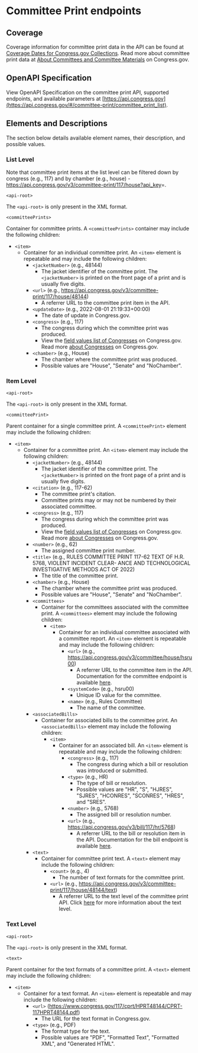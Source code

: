 # Committee Print endpoints

## Coverage

Coverage information for committee print data in the API can be found at [Coverage Dates for Congress.gov Collections](https://www.congress.gov/help/coverage-dates). Read more about committee print data at [About Committees and Committee Materials](https://www.congress.gov/help/committee-materials#committee-prints) on Congress.gov.

## OpenAPI Specification

View OpenAPI Specification on the committee print API, supported endpoints, and available parameters at [https://api.congress.gov](https://api.congress.gov/#/committee-print/committee_print_list).

## Elements and Descriptions

The section below details available element names, their description, and possible values.

### List Level

Note that committee print items at the list level can be filtered down by congress (e.g., 117) and by chamber (e.g., house) - <https://api.congress.gov/v3/committee-print/117/house?api_key>=.

`<api-root>`

The `<api-root>` is only present in the XML format.

`<committeePrints>`

Container for committee prints. A `<committeePrints>` container may include the following children:

- `<item>`
  - Container for an individual committee print. An `<item>` element is repeatable and may include the following children:
     - `<jacketNumber>` (e.g., 48144)
         - The jacket identifier of the committee print. The `<jacketNumber>` is printed on the front page of a print and is usually five digits.
     - `<url>` (e.g., <https://api.congress.gov/v3/committee-print/117/house/48144>)
         - A referrer URL to the committee print item in the API.
     - `<updateDate>` (e.g., 2022-08-01 21:19:33+00:00)
         - The date of update in Congress.gov.
     - `<congress>` (e.g., 117)
         - The congress during which the committee print was produced.
         - View the [field values list of Congresses](https://www.congress.gov/help/field-values/congresses) on Congress.gov. Read more [about Congresses](https://www.congress.gov/help/legislative-glossary#glossary_congress) on Congress.gov.
     - `<chamber>` (e.g., House)
         - The chamber where the committee print was produced.
         - Possible values are "House", "Senate" and "NoChamber".

### Item Level

`<api-root>`

The `<api-root>` is only present in the XML format.

`<committeePrint>`

Parent container for a single committee print. A `<committeePrint>` element may include the following children:

- `<item>`
  - Container for a committee print. An `<item>` element may include the following children:
     - `<jacketNumber>` (e.g., 48144)
         - The jacket identifier of the committee print. The `<jacketNumber>` is printed on the front page of a print and is usually five digits.
     - `<citation>` (e.g., 117-62)
         - The committee print's citation. 
         - Committee prints may or may not be numbered by their associated committee. 
     - `<congress>` (e.g., 117)
         - The congress during which the committee print was produced.
         - View the [field values list of Congresses](https://www.congress.gov/help/field-values/congresses) on Congress.gov. Read more [about Congresses](https://www.congress.gov/help/legislative-glossary#glossary_congress) on Congress.gov.
     - `<number>` (e.g., 62)
         - The assigned committee print number. 
     - `<title>` (e.g., RULES COMMITTEE PRINT 117-62 TEXT OF H.R. 5768, VIOLENT INCIDENT CLEAR- ANCE AND TECHNOLOGICAL INVESTIGATIVE METHODS ACT OF 2022)
         - The title of the committee print. 
     - `<chamber>` (e.g., House)
         - The chamber where the committee print was produced.
         - Possible values are "House", "Senate" and "NoChamber".
     - `<committees>` 
         - Container for the committees associated with the committee print. A `<committees>` element may include the following children:
             - `<item>`
                 - Container for an individual committee associated with a committee report. An `<item>` element is repeatable and may include the following children:
                      - `<url>` (e.g., <https://api.congress.gov/v3/committee/house/hsru00>)
                          - A referrer URL to the committee item in the API. Documentation for the committee endpoint is available [here](https://github.com/LibraryOfCongress/api.congress.gov/blob/main/Documentation/CommitteeEndpoint.md).
                      - `<systemCode>` (e.g., hsru00)
                          - Unique ID value for the committee.
                      - `<name>` (e.g., Rules Committee)
                          - The name of the committee.
     - `<associatedBills>`
         - Container for associated bills to the committee print. An `<associatedBills>` element may include the following children:
             - `<item>`
                 - Container for an associated bill. An `<item>` element is repeatable and may include the following children:
                     - `<congress>` (e.g., 117)
                         - The congress during which a bill or resolution was introduced or submitted.
                     - `<type>` (e.g., HR)
                         - The type of bill or resolution.
                         - Possible values are "HR", "S", "HJRES", "SJRES", "HCONRES", "SCONRES", "HRES", and "SRES".
                     - `<number>` (e.g., 5768)
                         - The assigned bill or resolution number.
                     - `<url>` (e.g., <https://api.congress.gov/v3/bill/117/hr/5768>)
                         - A referrer URL to the bill or resolution item in the API. Documentation for the bill endpoint is available [here](https://github.com/LibraryOfCongress/api.congress.gov/blob/main/Documentation/BillEndpoint.md).
     - `<text>`
         - Container for committee print text. A `<text>` element may include the following children:
             - `<count>` (e.g., 4)
                 - The number of text formats for the committee print.
             - `<url>` (e.g., <https://api.congress.gov/v3/committee-print/117/house/48144/text>)
                 - A referrer URL to the text level of the committee print API. Click [here](#text-level) for more information about the text level.

### Text Level

`<api-root>`

The `<api-root>` is only present in the XML format.

`<text>`

Parent container for the text formats of a committee print. A `<text>` element may include the following children:

- `<item>`
     - Container for a text format. An `<item>` element is repeatable and may include the following children: 
         - `<url>` (<https://www.congress.gov/117/cprt/HPRT48144/CPRT-117HPRT48144.pdf>)
             - The URL for the text format in Congress.gov.
         - `<type>` (e.g., PDF)
             - The format type for the text.
             - Possible values are "PDF", "Formatted Text", "Formatted XML", and "Generated HTML".

